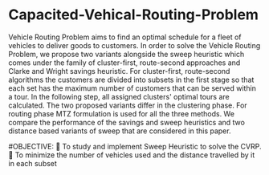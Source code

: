 # Capacited-Vehical-Routing-Problem

Vehicle Routing Problem aims to find an optimal schedule for a fleet of vehicles to deliver 
goods to customers. In order to solve the Vehicle Routing Problem, we propose two variants
alongside the sweep heuristic which comes under the family of cluster-first, route-second 
approaches and Clarke and Wright savings heuristic. For cluster-first, route-second 
algorithms the customers are divided into subsets in the first stage so that each set has the 
maximum number of customers that can be served within a tour. In the following step, all 
assigned clusters' optimal tours are calculated. The two proposed variants differ in the 
clustering phase. For routing phase MTZ formulation is used for all the three methods. We 
compare the performance of the savings and sweep heuristics and two distance based 
variants of sweep that are considered in this paper.


#OBJECTIVE: 
 To study and implement Sweep Heuristic to solve the CVRP.
 To minimize the number of vehicles used and the distance travelled by it in each subset
